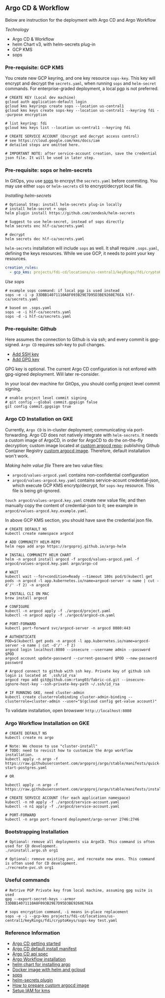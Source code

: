 ## Argo CD & Workflow
Below are instruction for the deployment with Argo CD and Argo Workflow

*Technology*
- Argo CD & Workflow
- helm Chart v3, with helm-secrets plug-in
- GCP KMS
- sops


### Pre-requisite: GCP KMS
You create new GCP keyring, and one key resource `sops-key`. This key will encrypt and decrypt the `secrets.yaml`, when running `sops`
and `helm-secret` commands. For enterprise-graded deployment, a local pgp is not preferred.

```shell script
# CREATE KEY (Local dev machine)
gcloud auth application-default login
gcloud kms keyrings create sops --location us-central1
gcloud kms keys create sops-key --location us-central1 --keyring fdi --purpose encryption

# list keyring: fdi
gcloud kms keys list --location us-central1 --keyring fdi

# CREATE SERVICE ACCOUNT (Encrypt and decrypt access control)
# see https://cloud.google.com/kms/docs/iam
# detailed steps are omitted here.

# IMPORTANT NOTE: after service-account creation, save the credential json file. It will be used in later step.
```


### Pre-requisite: sops or helm-secrets
In GitOps, you use [sops](https://github.com/mozilla/sops) to encrpyt the `secrets.yaml` before commiting. You may use either
`sops` or `helm-secrets` cli to encrypt/decrypt local file.

*Installing helm-secrets*
```shell script
# Optional Step: install helm-secrets plug-in locally
# install helm-secret + sops
helm plugin install https://github.com/zendesk/helm-secrets

# Suggest to use helm-secret, instead of sops directly
helm secrets enc hlf-ca/secrets.yaml

# decrypt
helm secrets dec hlf-ca/secrets.yaml
```

`helm-secrets` installation will include `sops` as well. It shall require `.sops.yaml`, defining the keys resources. While
we use GCP, it needs to point your key resources.

```yaml
creation_rules:
  - gcp_kms: projects/fdi-cd/locations/us-central1/keyRings/fdi/cryptoKeys/sops-key
```

*Use sops*
```shell script
# example sops command: if local pgp is used instead
sops -e -i -p 33DBB14071110A8F093B29E7D95D3BE9260E76EA hlf-ca/secrets.yaml

# based on .sops.yaml
sops -e -i hlf-ca/secrets.yaml
sops -d -i hlf-ca/secrets.yaml
```


### Pre-requisite: Github
Here assumes the connection to Github is via ssh; and every commit is gpg-signed. `Argo CD` requires ssh-key to pull changes.

- [Add SSH key](https://docs.github.com/en/free-pro-team@latest/github/authenticating-to-github/adding-a-new-ssh-key-to-your-github-account)
- [Add GPG key](https://docs.github.com/en/free-pro-team@latest/github/authenticating-to-github/adding-a-new-gpg-key-to-your-github-account)

GPG key is optional. The current Argo CD configuration is not enfored with gpg-signed deployment. Will later re-consider.

In your local dev machine for GitOps, you should config project level commit signing.
```shell script
# enable project level commit signing
# git config --global commit.gpgsign false
git config commit.gpgsign true
```


### Argo CD Installation on GKE
Currently, `Argo CD` is in-cluster deployment; communicating via port-forwarding. Argo CD does not natively integrate
with `helm-secrets`. It needs a custom image of ArgoCD, in order for ArgoCD to do the on-the-fly decryption; custom image
located at [custom argocd repo](https://github.com/rtang03/argocd); publishing Github Container Registry
[custom argocd image](https://github.com/users/rtang03/packages/container/package/argocd). Therefore, default installation
won't work.

*Making helm value file*
There are two value files:
- `argocd/values-argocd.yaml` contains non-confidential configuration
- `argocd/values-argocd.key.yaml` contains service-acount credential-json, which execute GCP KMS encrytp/decrypt, for
`sops-key` resource. This file is being git-ignored.

`touch argocd/values-argocd.key.yaml` create new value file; and then manually copy the content of credential-json to it;
see example in `argocd/values-argocd.key.example.yaml`.

In above GCP KMS section, you should have save the credential json file.

```shell script
# CREATE DEFAULT NS
kubectl create namespace argocd

# ADD COMMUNITY HELM-REPO
helm repo add argo https://argoproj.github.io/argo-helm

# INSTALL COMMUNITY HELM CHART
helm -n argocd install argocd -f argocd/values-argocd.yaml -f argocd/values-argocd.key.yaml argo/argo-cd

# WAIT
kubectl wait --for=condition=Ready --timeout 180s pod/$(kubectl get pods -n argocd -l app.kubernetes.io/name=argocd-server -o name | cut -d'/' -f 2) -n argocd

# INSTALL CLI ON MAC
brew install argocd

# CONFIGURE
kubectl -n argocd apply -f ./argocd/project.yaml
kubectl -n argocd apply -f ./argocd/argocd-cm.yaml

# PORT-FORWARD
kubectl port-forward svc/argocd-server -n argocd 8080:443

# AUTHENTICATE
POD=$(kubectl get pods -n argocd -l app.kubernetes.io/name=argocd-server -o name | cut -d'/' -f 2)
argocd login localhost:8080 --insecure --username admin --password $POD
argocd account update-password --current-password $POD --new-password password

# Argocd connect to github with ssh key. Private key of github ssh login is located at `.ssh/id_rsa`
argocd repo add git@github.com:rtang03/fabric-cd.git --insecure-ignore-host-key --ssh-private-key-path ~/.ssh/id_rsa

# IF RUNNING GKE, need cluster-admin
kubectl create clusterrolebinding cluster-admin-binding --clusterrole=cluster-admin --user="$(gcloud config get-value account)"
```

To validate installation, open browswer `http://localhost:8080`

### Argo Workflow Installation on GKE
```shell script
# CREATE DEFAULT NS
kubectl create ns argo

# Note: We choose to use "cluster-install"
# TODO: need to revisit how to customize the Argo workflow installation.
kubectl apply -n argo -f https://raw.githubusercontent.com/argoproj/argo/stable/manifests/quick-start-postgres.yaml

# OR

kubectl apply -n argo -f https://raw.githubusercontent.com/argoproj/argo/stable/manifests/install.yaml

# CREATE SERVICE ACCOUNT (for each application namespace)
kubectl -n n0 apply -f ./argocd/service-account.yaml
kubectl -n n1 apply -f ./argocd/service-account.yaml

# PORT-FORWARD
kubectl -n argo port-forward deployment/argo-server 2746:2746
```

### Bootstrapping Installation
```shell script
# Optional: remove all deployments via ArgoCD. This command is often used for CD development.
./uninstall.argo.sh org1

# Optional: remove existing pvc, and recreate new ones. This command is often used for CD development.
./recreate-pvc.sh org1
```


### Useful commands
```shell script
# Retrive PGP Private key from local machine, assuming gpg suite is used
gpg --export-secret-keys --armor 33DBB14071110A8F093B29E7D95D3BE9260E76EA

# sops encryption command, -i means in-place replacement
sops -e -i --gcp-kms projects/fdi-cd/locations/us-central1/keyRings/fdi/cryptoKeys/sops-key test.yaml
```

### Reference Information
- [Argo CD getting started](https://argoproj.github.io/argo-cd/getting_started/)
- [Argo CD default install manifest](https://raw.githubusercontent.com/argoproj/argo-cd/stable/manifests/install.yaml)
- [Argo CD api spec](https://github.com/argoproj/argo/blob/master/api/openapi-spec/swagger.json)
- [Argo Workflow installation](https://argoproj.github.io/argo/installation/)
- [helm chart for installing argo](https://github.com/argoproj/argo-helm/tree/master/charts/argo-cd)
- [Docker image with helm and gcloud](https://hub.docker.com/r/devth/helm)
- [sops](https://github.com/mozilla/sops#test-with-the-dev-pgp-key)
- [helm-secrets plugin](https://github.com/zendesk/helm-secrets)
- [How to prepare custom argocd image](https://medium.com/faun/handling-kubernetes-secrets-with-argocd-and-sops-650df91de173)
- [Setup IAM for kms](https://cloud.google.com/kms/docs/iam)
